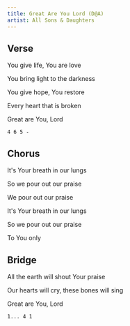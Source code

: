 ```yaml
---
title: Great Are You Lord (D@A)
artist: All Sons & Daughters
---
```


## Verse

You give life, You are love

You bring light to the darkness

You give hope, You restore

Every heart that is broken

Great are You, Lord

```
4 6 5 -
```



## Chorus

It's Your breath in our lungs

So we pour out our praise

We pour out our praise

It's Your breath in our lungs

So we pour out our praise

To You only

## Bridge

All the earth will shout Your praise

Our hearts will cry, these bones will sing

Great are You, Lord

```
1... 4 1
```
